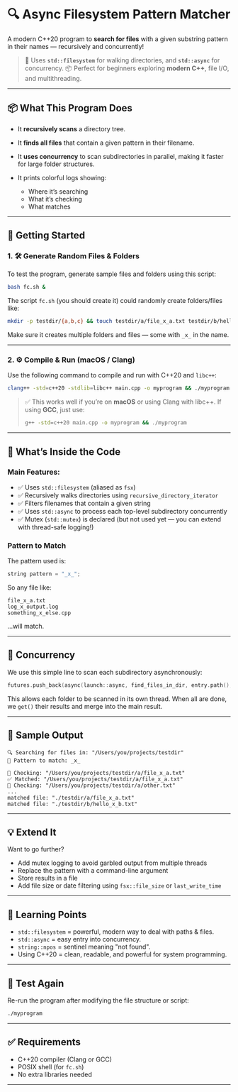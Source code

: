 # 🔍 Async Filesystem Pattern Matcher

A modern C++20 program to **search for files** with a given substring pattern in their names — recursively and concurrently!

> 🧠 Uses **`std::filesystem`** for walking directories, and **`std::async`** for concurrency.
> 📦 Perfect for beginners exploring **modern C++**, file I/O, and multithreading.

---

## 📦 What This Program Does

- It **recursively scans** a directory tree.
- It **finds all files** that contain a given pattern in their filename.
- It **uses concurrency** to scan subdirectories in parallel, making it faster for large folder structures.
- It prints colorful logs showing:

  - Where it’s searching
  - What it’s checking
  - What matches

---

## 🚀 Getting Started

### 1. 🛠 Generate Random Files & Folders

To test the program, generate sample files and folders using this script:

```bash
bash fc.sh &
```

The script `fc.sh` (you should create it) could randomly create folders/files like:

```bash
mkdir -p testdir/{a,b,c} && touch testdir/a/file_x_a.txt testdir/b/hello_x_b.txt testdir/c/otherfile.txt
```

Make sure it creates multiple folders and files — some with `_x_` in the name.

---

### 2. ⚙️ Compile & Run (macOS / Clang)

Use the following command to compile and run with C++20 and `libc++`:

```bash
clang++ -std=c++20 -stdlib=libc++ main.cpp -o myprogram && ./myprogram
```

> ✅ This works well if you’re on **macOS** or using Clang with libc++.
> If using **GCC**, just use:
>
> ```bash
> g++ -std=c++20 main.cpp -o myprogram && ./myprogram
> ```

---

## 🔧 What’s Inside the Code

### Main Features:

- ✅ Uses `std::filesystem` (aliased as `fsx`)
- ✅ Recursively walks directories using `recursive_directory_iterator`
- ✅ Filters filenames that contain a given string
- ✅ Uses `std::async` to process each top-level subdirectory concurrently
- ✅ Mutex (`std::mutex`) is declared (but not used yet — you can extend with thread-safe logging!)

### Pattern to Match

The pattern used is:

```cpp
string pattern = "_x_";
```

So any file like:

```
file_x_a.txt
log_x_output.log
something_x_else.cpp
```

…will match.

---

## 🧵 Concurrency

We use this simple line to scan each subdirectory asynchronously:

```cpp
futures.push_back(async(launch::async, find_files_in_dir, entry.path(), pattern));
```

This allows each folder to be scanned in its own thread.
When all are done, we `get()` their results and merge into the main result.

---

## 📄 Sample Output

```
🔍 Searching for files in: "/Users/you/projects/testdir"
🫤 Pattern to match: _x_

📂 Checking: "/Users/you/projects/testdir/a/file_x_a.txt"
✅ Matched: "/Users/you/projects/testdir/a/file_x_a.txt"
📂 Checking: "/Users/you/projects/testdir/a/other.txt"
...
matched file: "./testdir/a/file_x_a.txt"
matched file: "./testdir/b/hello_x_b.txt"
```

---

## 💡 Extend It

Want to go further?

- Add mutex logging to avoid garbled output from multiple threads
- Replace the pattern with a command-line argument
- Store results in a file
- Add file size or date filtering using `fsx::file_size` or `last_write_time`

---

## 🧠 Learning Points

- `std::filesystem` = powerful, modern way to deal with paths & files.
- `std::async` = easy entry into concurrency.
- `string::npos` = sentinel meaning "not found".
- Using C++20 = clean, readable, and powerful for system programming.

---

## 🧪 Test Again

Re-run the program after modifying the file structure or script:

```bash
./myprogram
```

---

## ✅ Requirements

- C++20 compiler (Clang or GCC)
- POSIX shell (for `fc.sh`)
- No extra libraries needed

---
